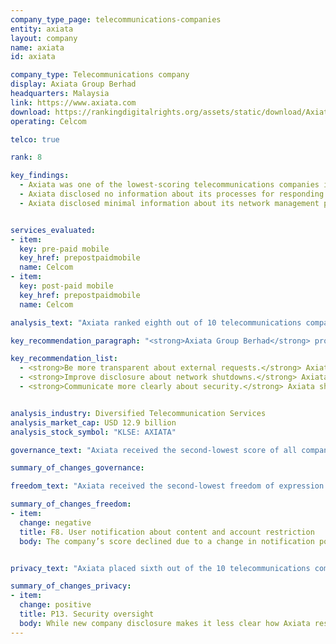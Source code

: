 ```yaml
---
company_type_page: telecommunications-companies
entity: axiata
layout: company
name: axiata
id: axiata

company_type: Telecommunications company
display: Axiata Group Berhad
headquarters: Malaysia
link: https://www.axiata.com
download: https://rankingdigitalrights.org/assets/static/download/Axiata.pdf
operating: Celcom

telco: true

rank: 8

key_findings:
  - Axiata was one of the lowest-scoring telecommunications companies in the Index, disclosing limited information on policies affecting freedom of expression and privacy.
  - Axiata disclosed no information about its processes for responding to government or private requests to block content or user accounts or to hand over user information, although there are no legal obstacles preventing the company from disclosing some information about how it handles these types of requests.
  - Axiata disclosed minimal information about its network management policies and practices, or how it handles government demands to shut down networks.


services_evaluated:
- item:
  key: pre-paid mobile
  key_href: prepostpaidmobile
  name: Celcom
- item:
  key: post-paid mobile
  key_href: prepostpaidmobile
  name: Celcom

analysis_text: "Axiata ranked eighth out of 10 telecommunications companies evaluated, disclosing less than most of its peers about policies and practices affecting freedom of expression and privacy. It made no substantive improvements in the 2018 Index. The company operates in a challenging regulatory environment: the <a href=\"https://freedomhouse.org/report/freedom-net/2017/malaysia\" target=\"_blank\">2017 Freedom on the Net report</a> by Freedom House rated Malaysia’s internet environment as “Partly Free,” and Celcom, Axiata’s operating company in Malaysia, must comply with directives from the Malaysian Communications and Multimedia Commission (MCMC) and other authorities, many of which are not publicly available. However, there are no laws preventing Celcom from making basic commitments to respect freedom of expression and privacy rights, nor are there any legal obstacles preventing Axiata from improving its disclosure of how it handles user information. Axiata could also be more transparent about how it handles government and private requests to hand over user information. While Malaysia’s <a href=\"http://www.agc.gov.my/agcportal/uploads/files/Publications/LOM/EN/Act%2088.pdf\" target=\"_blank\">Official Secrets Act</a> may prohibit some disclosure of government requests, nothing prevents Celcom from publishing at least some information about third-party requests for user information."

key_recommendation_paragraph: "<strong>Axiata Group Berhad</strong> provides telecommunications and network transmission-related services to almost 300 million mobile subscribers in markets across Asia."

key_recommendation_list:
  - <strong>Be more transparent about external requests.</strong> Axiata should disclose information about its processes for responding to government and private requests to block content and accounts and to hand over user information.
  - <strong>Improve disclosure about network shutdowns.</strong> Axiata should disclose more  about how it handles government orders to shutdown networks, including making a clear commitment to push back against these types of demands.
  - <strong>Communicate more clearly about security.</strong> Axiata should disclose information about its processes for keeping user information secure, including how it responds to data breaches.


analysis_industry: Diversified Telecommunication Services
analysis_market_cap: USD 12.9 billion
analysis_stock_symbol: "KLSE: AXIATA"

governance_text: "Axiata received the second-lowest score of all companies evaluated in the Governance category, ahead of only Ooredoo. It received some credit on just two of the six indicators in this category. It disclosed that its board of directors has oversight over privacy issues (G2), and <a href=\"https://www.celcom.com.my/legal/privacy-policy\" target=\"_blank\">offered some information</a> about ways users can submit privacy-related grievances (G6)."

summary_of_changes_governance:

freedom_text: "Axiata received the second-lowest freedom of expression score among telecommunications companies, disclosing more about these policies and practices than only Bharti Airtel. <br /><br /><strong>Content and account restriction requests:</strong> Like most of its peers, Axiata lacked clear disclosure of how it handles government and private requests to block content or accounts (F5-F7). It disclosed nothing about its process for responding to these types of requests (F5) nor did it publish any data about the number of these types of requests it receives or with which it complies (F6, F7).<br /><br /><strong>Network management and shutdowns:</strong> Like most telecommunications companies evaluated, Celcom provided insufficient information about its network management and shutdown policies (F9, F10). It disclosed that it may block or delay certain types of traffic and applications (F9), but had minimal disclosure of why it may shut down access to the network for a user or group of users (F10). <br /><br /><strong>Identity policy:</strong> Celcom disclosed that pre-paid mobile users must provide identification (F11), in accordance with <a href=\"https://www.mcmc.gov.my/skmmgovmy/files/attachments/Info-updated%204July06.pdf\" target=\"_blank\">Malaysian law</a>."

summary_of_changes_freedom:
- item:
  change: negative
  title: F8. User notification about content and account restriction
  body: The company’s score declined due to a change in notification policies for prepaid users, with the terms of service stating that the company can restrict an account without prior notice.


privacy_text: "Axiata placed sixth out of the 10 telecommunications companies evaluated in the Privacy category, on par with Bharti Airtel, and ahead of MTN, Etisalat, and Ooredoo.<br /><br /><strong>Handling of user information:</strong> Celcom provided more information than MTN South Africa, Etisalat UAE, and Ooredoo Qatar about how it handles user information (P3-P8), but its disclosure of what information it collects (P3), shares (P4), and why (P5) still fell short. Like most of its peers other than AT&T and Vodafone UK, Celcom provided no information about how long it retains user information (P6). It also offered users no information about options to control what information the company collects about them (P7), or options to obtain the information the company holds on them (P8). Malaysian law does not prevent companies from fully disclosing the information addressed in these indicators.<br /><br /><strong>Requests for user information:</strong> Axiata was among three other telecommunications companies, including Etisalat and Ooredoo, to disclose nothing about how it handles requests from governments and private parties to hand over user information (P10-P12). It did not reveal any information about its processes for responding to these types of requests for user information, nor did it publish any data on the volume and nature of these requests it receives or complies with (P10, P11). It also did not commit to notify users if their information is requested (P12). There are no laws preventing the company from being more transparent about these processes.<br /><br /><strong>Security:</strong> Celcom disclosed little about its security policies, scoring better than only MTN South Africa, Etisalat UAE, and Ooredoo Qatar on these indicators (P13-P18). Its disclosure about conducting security audits improved, but its disclosure of its policies for monitoring employee access to user information was less transparent than in the 2017 Index. The company did not disclose policies for addressing security vulnerabilities (P14) or for responding to data breaches (P15)."

summary_of_changes_privacy:
- item:
  change: positive
  title: P13. Security oversight
  body: While new company disclosure makes it less clear how Axiata restricts employees' access to prepaid users’ data, the company improved its disclosure for both prepaid and postpaid mobile users regarding security audits it conducts on the company’s products and services.
---
```

